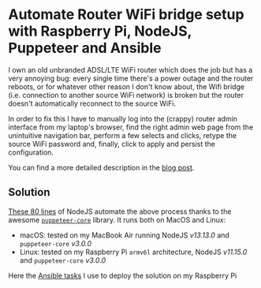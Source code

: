 # Automate Router WiFi bridge setup with Raspberry Pi, NodeJS, Puppeteer and Ansible

I own an old unbranded ADSL/LTE WiFi router which does the job but has a very annoying bug: every single time there's a power outage and the router reboots, or for whatever other reason I don't know about, the Wifi bridge (i.e. connection to another source WiFi network) is broken but the router doesn't automatically reconnect to the source WiFi.

In order to fix this I have to manually log into the (crappy) router admin interface from my laptop's browser, find the right admin web page from the unintuitive navigation bar, perform a few selects and clicks, retype the source WiFi password and, finally, click to apply and persist the configuration.

You can find a more detailed description in the [blog post][post].

## Solution

[These 80 lines](fix-router.js) of NodeJS automate the above process thanks to the awesome [`puppeteer-core`][puppeteer] library. It runs both on MacOS and Linux:

- macOS: tested on my MacBook Air running NodeJS *v13.13.0* and `puppeteer-core` *v3.0.0*
- Linux: tested on my Raspberry Pi `armv6l` architecture, NodeJS *v11.15.0* and `puppeteer-core` *v3.0.0*

Here the [Ansible tasks](ansible-tasks.yml) I use to deploy the solution on my Raspberry Pi

[puppeteer]: <https://pptr.dev/#?show=api-puppeteer-vs-puppeteer-core>
[post]: < https://a.l3x.in/2020/04/27/fix-router-with-raspberry-node-puppeteer.html>
